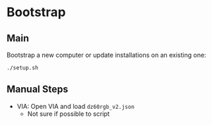 # Bootstrap

## Main

Bootstrap a new computer or update installations on an existing one:

```
./setup.sh
```

## Manual Steps

- VIA: Open VIA and load `dz60rgb_v2.json`
  - Not sure if possible to script
